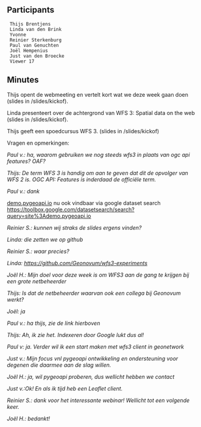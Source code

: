 ## Participants
```
 Thijs Brentjens
 Linda van den Brink
 Yvonne
 Reinier Sterkenburg
 Paul van Genuchten
 Joël Hempenius
 Just van den Broecke
 Viewer 17
```

## Minutes

Thijs opent de webmeeting en vertelt kort wat we deze week gaan doen (slides in /slides/kickof). 

Linda presenteert over de achtergrond van WFS 3: Spatial data on the web (slides in /slides/kickof). 

Thijs geeft een spoedcursus WFS 3. (slides in /slides/kickof)

Vragen en opmerkingen: 

*Paul v.: ha, waarom gebruiken we nog steeds wfs3 in plaats van ogc api features? OAF?*

*Thijs: De term WFS 3 is handig om aan te geven dat dit de opvolger van WFS 2 is. OGC API: Features is inderdaad de officiële term.* 

*Paul v.: dank*

[demo.pygeoapi.io](https://demo.pygeoapi.io) nu ook vindbaar via google dataset search   https://toolbox.google.com/datasetsearch/search?query=site%3Ademo.pygeoapi.io

*Reinier S.: kunnen wij straks de slides ergens vinden?*

*Linda: die zetten we op github*

*Reinier S.: waar precies?*

*Linda: https://github.com/Geonovum/wfs3-experiments*

*Joël H.: Mijn doel voor deze week is om WFS3 aan de gang te krijgen bij een grote netbeheerder*

*Thijs: Is dat de netbeheerder waarvan ook een collega bij Geonovum werkt?* 

*Joël: ja*

*Paul v.: ha thijs, zie de link hierboven*

*Thijs: Ah, ik zie het. Indexeren door Google lukt dus al!*

*Paul v: ja. Verder wil ik een start maken met wfs3 client in geonetwork*

*Just v.: Mijn focus vnl pygeoapi ontwikkeling en ondersteuning voor degenen die daarmee aan de slag willen.*

*Joël H.: ja, wil pygeoapi proberen, dus wellicht hebben we contact*

*Just v.:Ok! En als ik tijd heb een Leaflet client.*

*Reinier S.: dank voor het interessante webinar! Wellicht tot een volgende keer.*

*Joël H.: bedankt!*
